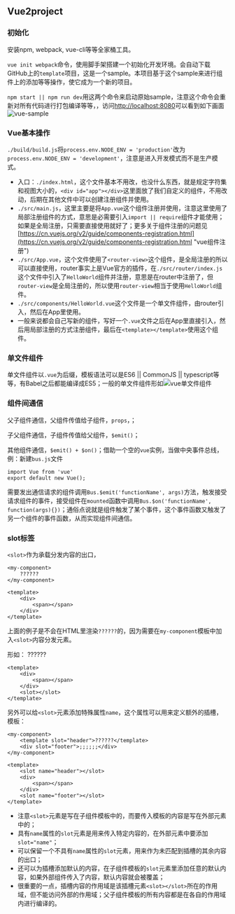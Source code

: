 ## Vue2project

### 初始化

安装npm, webpack, vue-cli等等全家桶工具。

`vue init webpack`命令，使用脚手架搭建一个初始化开发环境。会自动下载GitHub上的`template`项目，这是一个sample。本项目基于这个sample来进行组件上的添加等等操作，使它成为一个新的项目。

`npm start || npm run dev`用这两个命令来启动原始sample，注意这个命令会重新对所有代码进行打包编译等等，，访问[http://localhost:8080](http://localhost:8080)可以看到如下画面![vue-sample](https://i.imgur.com/mmhqZvR.png)

### Vue基本操作

`./build/build.js`将`process.env.NODE_ENV = 'production'`改为`process.env.NODE_ENV = 'development'`，注意是进入开发模式而不是生产模式。

- 入口：`./index.html`，这个文件基本不用改，也没什么东西，就是规定字符集和视图大小的，`<div id="app"></div>`这里面放了我们自定义的组件，不用改动，后期在其他文件中可以创建注册组件并使用。
- `./src/main.js`，这里主要是将`App.vue`这个组件注册并使用，注意这里使用了局部注册组件的方式，意思是必需要引入`import || require`组件才能使用；如果是全局注册，只需要直接使用就好了；更多关于组件注册的问题见[https://cn.vuejs.org/v2/guide/components-registration.html](https://cn.vuejs.org/v2/guide/components-registration.html "vue组件注册")
- `./src/App.vue`，这个文件使用了`<router-view>`这个组件，是全局注册的所以可以直接使用，router事实上是Vue官方的插件，在`./src/router/index.js`这个文件中引入了`HelloWorld`组件并注册，意思是在router中注册了，但`router-view`是全局注册的，所以使用`router-view`相当于使用`HelloWorld`组件。
- `./src/components/HelloWorld.vue`这个文件是一个单文件组件，由router引入，然后在App里使用。
- 一般来说都会自己写新的组件，写好一个`.vue`文件之后在App里直接引入，然后用局部注册的方式注册组件，最后在`<template></template>`使用这个组件。

### 单文件组件

单文件组件以`.vue`为后缀，模板语法可以是ES6 || CommonJS || typescript等等，有Babel之后都能编译成ES5；一般的单文件组件形如![vue单文件组件](https://cn.vuejs.org/images/vue-component.png)

### 组件间通信

父子组件通信，父组件传值给子组件，`props`，；

子父组件通信，子组件传值给父组件，`$emit()`；

其他组件通信，`$emit() + $on()`；借助一个空的`vue`实例，当做中央事件总线，例：新建`bus.js`文件

    import Vue from 'vue'
    export default new Vue();

需要发出通信请求的组件调用`Bus.$emit('functionName', args)`方法，触发接受请求组件的事件，接受组件在`mounted`函数中调用`Bus.$on('functionName', function(args){})`；通俗点说就是组件触发了某个事件，这个事件函数又触发了另一个组件的事件函数，从而实现组件间通信。

### slot标签

`<slot>`作为承载分发内容的出口，

	<my-component>
		??????
	</my-component>

	<template>
		<div>
			<span></span>
		</div>
	</template>

上面的例子是不会在HTML里渲染`??????`的，因为需要在`my-component`模板中加入`<slot>`内容分发元素。

形如：
	<my-component>
		??????
	</my-component>

	<template>
		<div>
			<span></span>
		</div>
		<slot></slot>
	</template>

另外可以给`<slot>`元素添加特殊属性`name`，这个属性可以用来定义额外的插槽，模板：

	<my-component>
		<template slot="header">??????</template>
		<div slot="footer">;;;;;;</div>
	</my-component>

	<template>
		<slot name="header"></slot>
		<div>
			<span></span>
		</div>
		<slot name="footer"></slot>
	</template>

- 注意`<slot>`元素是写在子组件模板中的，而要传入模板的内容是写在外部元素中的；
- 具有`name`属性的`slot`元素是用来传入特定内容的，在外部元素中要添加`slot="name"`；
- 可以保留一个不具有`name`属性的`slot`元素，用来作为未匹配到插槽的其余内容的出口；
- 还可以为插槽添加默认的内容，在子组件模板的`slot`元素里添加任意的默认内容，如果外部组件传入了内容，默认内容就会被覆盖；
- 很重要的一点，插槽内容的作用域是该插槽元素`<slot></slot>`所在的作用域，但不能访问外部的作用域；父子组件模板的所有内容都是在各自的作用域内进行编译的。


